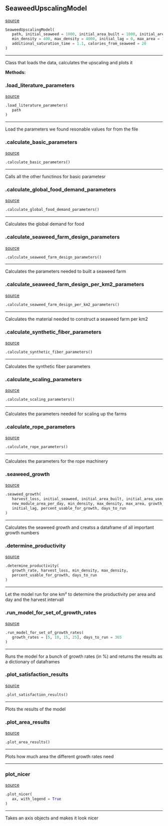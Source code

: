 #


## SeaweedUpscalingModel
[source](https://github.com/allfed/Seaweed-Upscaling-Model/blob/master/src/upscaling_model.py/#L9)
```python 
SeaweedUpscalingModel(
   path, initial_seaweed = 1000, initial_area_built = 1000, initial_area_used = 1000,
   min_density = 400, max_density = 4000, initial_lag = 0, max_area = 1000000,
   additional_saturation_time = 1.1, calories_from_seaweed = 20
)
```


---
Class that loads the data, calculates the upscaling and plots it


**Methods:**


### .load_literature_parameters
[source](https://github.com/allfed/Seaweed-Upscaling-Model/blob/master/src/upscaling_model.py/#L61)
```python
.load_literature_parameters(
   path
)
```

---
Load the parameters we found resonable values for from the file

### .calculate_basic_parameters
[source](https://github.com/allfed/Seaweed-Upscaling-Model/blob/master/src/upscaling_model.py/#L73)
```python
.calculate_basic_parameters()
```

---
Calls all the other functinos for basic parametesr

### .calculate_global_food_demand_parameters
[source](https://github.com/allfed/Seaweed-Upscaling-Model/blob/master/src/upscaling_model.py/#L84)
```python
.calculate_global_food_demand_parameters()
```

---
Calculates the global demand for food

### .calculate_seaweed_farm_design_parameters
[source](https://github.com/allfed/Seaweed-Upscaling-Model/blob/master/src/upscaling_model.py/#L101)
```python
.calculate_seaweed_farm_design_parameters()
```

---
Calculates the parameters needed to built a seaweed farm

### .calculate_seaweed_farm_design_per_km2_parameters
[source](https://github.com/allfed/Seaweed-Upscaling-Model/blob/master/src/upscaling_model.py/#L114)
```python
.calculate_seaweed_farm_design_per_km2_parameters()
```

---
Calculates the material needed to construct a seaweed farm per km2

### .calculate_synthetic_fiber_parameters
[source](https://github.com/allfed/Seaweed-Upscaling-Model/blob/master/src/upscaling_model.py/#L154)
```python
.calculate_synthetic_fiber_parameters()
```

---
Calculates the synthetic fiber parameters

### .calculate_scaling_parameters
[source](https://github.com/allfed/Seaweed-Upscaling-Model/blob/master/src/upscaling_model.py/#L162)
```python
.calculate_scaling_parameters()
```

---
Calculates the parameters needed for scaling up the farms

### .calculate_rope_parameters
[source](https://github.com/allfed/Seaweed-Upscaling-Model/blob/master/src/upscaling_model.py/#L171)
```python
.calculate_rope_parameters()
```

---
Calculates the parameters for the rope machinery

### .seaweed_growth
[source](https://github.com/allfed/Seaweed-Upscaling-Model/blob/master/src/upscaling_model.py/#L214)
```python
.seaweed_growth(
   harvest_loss, initial_seaweed, initial_area_built, initial_area_used,
   new_module_area_per_day, min_density, max_density, max_area, growth_rate,
   initial_lag, percent_usable_for_growth, days_to_run
)
```

---
Calculates the seaweed growth and creatss a dataframe of all important
growth numbers

### .determine_productivity
[source](https://github.com/allfed/Seaweed-Upscaling-Model/blob/master/src/upscaling_model.py/#L318)
```python
.determine_productivity(
   growth_rate, harvest_loss, min_density, max_density,
   percent_usable_for_growth, days_to_run
)
```

---
Let the model run for one km² to determine the productivity
per area and day and the harvest intervall

### .run_model_for_set_of_growth_rates
[source](https://github.com/allfed/Seaweed-Upscaling-Model/blob/master/src/upscaling_model.py/#L361)
```python
.run_model_for_set_of_growth_rates(
   growth_rates = [5, 10, 15, 25], days_to_run = 365
)
```

---
Runs the model for a bunch of growth rates (in %) and returns the results
as a dictionary of dataframes

### .plot_satisfaction_results
[source](https://github.com/allfed/Seaweed-Upscaling-Model/blob/master/src/upscaling_model.py/#L404)
```python
.plot_satisfaction_results()
```

---
Plots the results of the model

### .plot_area_results
[source](https://github.com/allfed/Seaweed-Upscaling-Model/blob/master/src/upscaling_model.py/#L446)
```python
.plot_area_results()
```

---
Plots how much area the different growth rates need

----


### plot_nicer
[source](https://github.com/allfed/Seaweed-Upscaling-Model/blob/master/src/upscaling_model.py/#L474)
```python
.plot_nicer(
   ax, with_legend = True
)
```

---
Takes an axis objects and makes it look nicer
